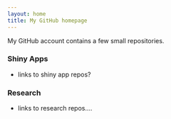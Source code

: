 ```yaml
---
layout: home
title: My GitHub homepage
---
```



My GitHub account contains a few small repositories.

### Shiny Apps
* links to shiny app repos?

### Research
* links to research repos....




